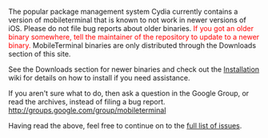 The popular package management system Cydia currently contains a version of mobileterminal that is known to not work in newer versions of iOS.  Please do not file bug reports about older binaries.  <font color='red'>If you got an older binary somewhere, tell the maintainer of the repository to update to a newer binary. </font> MobileTerminal binaries are only distributed through the Downloads section of this site.

See the Downloads section for newer binaries and check out the [Installation](http://code.google.com/p/mobileterminal/wiki/Installation) wiki for details on how to install if you need assistance.

If you aren't sure what to do, then ask a question in the Google Group, or read the archives, instead of filing a bug report.  http://groups.google.com/group/mobileterminal

Having read the above, feel free to continue on to the [full list of issues](http://code.google.com/p/mobileterminal/issues/list).
